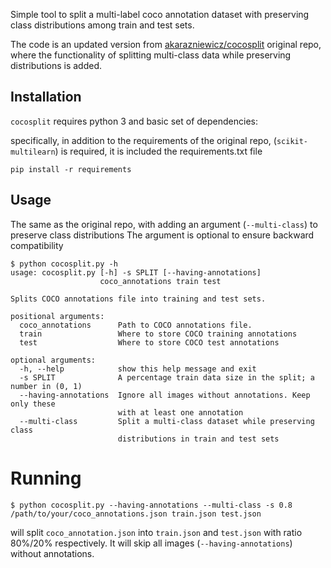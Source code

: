 Simple tool to split a multi-label coco annotation dataset with preserving class distributions among train and test sets.

The code is an updated version from [akarazniewicz/cocosplit](https://github.com/akarazniewicz/cocosplit)  original repo, where the functionality of splitting multi-class data while preserving distributions is added.


## Installation

``cocosplit`` requires python 3 and basic set of dependencies:

specifically, in addition to the requirements of the original repo, (``scikit-multilearn``) is required, it is included the requirements.txt file

```
pip install -r requirements
```


## Usage

The same as the original repo, with adding an argument (``--multi-class``) to preserve class distributions
The argument is optional to ensure backward compatibility

```
$ python cocosplit.py -h
usage: cocosplit.py [-h] -s SPLIT [--having-annotations]
                    coco_annotations train test

Splits COCO annotations file into training and test sets.

positional arguments:
  coco_annotations      Path to COCO annotations file.
  train                 Where to store COCO training annotations
  test                  Where to store COCO test annotations

optional arguments:
  -h, --help            show this help message and exit
  -s SPLIT              A percentage train data size in the split; a number in (0, 1)
  --having-annotations  Ignore all images without annotations. Keep only these
                        with at least one annotation
  --multi-class         Split a multi-class dataset while preserving class
                        distributions in train and test sets
```

# Running

```
$ python cocosplit.py --having-annotations --multi-class -s 0.8 /path/to/your/coco_annotations.json train.json test.json
```

will split ``coco_annotation.json`` into ``train.json`` and ``test.json`` with ratio 80%/20% respectively. It will skip all
images (``--having-annotations``) without annotations.
